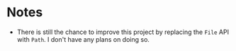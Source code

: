 # Notes

- There is still the chance to improve this project by replacing the `File` API with `Path`. I don't
  have any plans on doing so.
